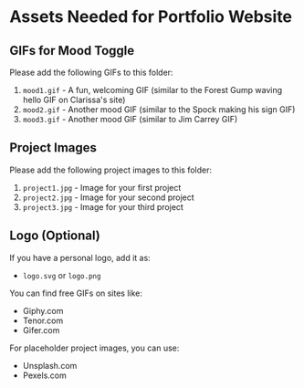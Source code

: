 # Assets Needed for Portfolio Website

## GIFs for Mood Toggle
Please add the following GIFs to this folder:

1. `mood1.gif` - A fun, welcoming GIF (similar to the Forest Gump waving hello GIF on Clarissa's site)
2. `mood2.gif` - Another mood GIF (similar to the Spock making his sign GIF)
3. `mood3.gif` - Another mood GIF (similar to Jim Carrey GIF)

## Project Images
Please add the following project images to this folder:

1. `project1.jpg` - Image for your first project
2. `project2.jpg` - Image for your second project
3. `project3.jpg` - Image for your third project

## Logo (Optional)
If you have a personal logo, add it as:
- `logo.svg` or `logo.png`

You can find free GIFs on sites like:
- Giphy.com
- Tenor.com
- Gifer.com

For placeholder project images, you can use:
- Unsplash.com
- Pexels.com
